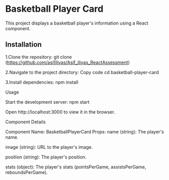 # Basketball Player Card

This project displays a basketball player's information using a React component.

## Installation

1.Clone the repository:
   git clone (https://github.com/asifiliyas/Asif_iliyas_ReactAssessment)

2.Navigate to the project directory:
Copy code
cd basketball-player-card

3.Install dependencies:
npm install

Usage

Start the development server:
npm start

Open http://localhost:3000 to view it in the browser.


Component Details

Component Name: BasketballPlayerCard
Props:
name (string): The player's name.

image (string): URL to the player's image.

position (string): The player's position.

stats (object): The player's stats (pointsPerGame, assistsPerGame, reboundsPerGame).
